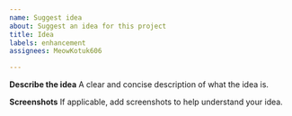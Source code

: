 ```yaml
---
name: Suggest idea
about: Suggest an idea for this project
title: Idea
labels: enhancement
assignees: MeowKotuk606

---
```


**Describe the idea**
A clear and concise description of what the idea is.

**Screenshots**
If applicable, add screenshots to help understand your idea.

